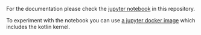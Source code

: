
For the documentation please check the [jupyter notebook](https://nbviewer.jupyter.org/github/Hotzkow/ExplorationModel/blob/master/ReadMe.ipynb) in this repository.

To experiment with the notebook you can use [a jupyter docker image](https://hub.docker.com/r/jh00/jupyter) which includes the kotlin kernel.